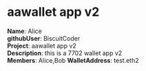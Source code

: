# aawallet app v2

**Name**: Alice  
**githubUser**: BiscuitCoder  
**Project**: aawallet app v2  
**Description**: this is a 7702 wallet app v2  
**Members**: Alice,Bob
**WalletAddress**: test.eth2